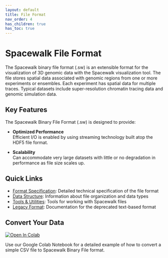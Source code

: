 ```yaml
---
layout: default
title: File Format
nav_order: 4
has_children: true
has_toc: true
---
```


# Spacewalk File Format

The Spacewalk binary file format (.sw) is an extensible format for the visualization of 3D genomic data with the Spacewalk visualization tool. The file stores spatial data associated with genomic regions from one or more experiments or ensembles. Each experiment has spatial data for multiple traces. Typical datasets include super-resolution chromatin tracing data and genomic simulation data.

## Key Features

The Spacewalk Binary File Format (.sw) is designed to provide:

- **Optimized Performance**  
  Efficient I/O is enabled by using streaming technology built atop the HDF5 file format.

- **Scalability**  
  Can accommodate very large datasets with little or no degradation in performance as file size scales up.

## Quick Links

- [Format Specification](file-format/specification): Detailed technical specification of the file format
- [Data Structure](file-format/data-structure): Information about file organization and data types
- [Tools & Utilities](file-format/tools): Tools for working with Spacewalk files
- [Legacy Format](file-format/legacy): Documentation for the deprecated text-based format

## Convert Your Data

[![Open In Colab](https://colab.research.google.com/assets/colab-badge.svg)](https://colab.research.google.com/github/turner/swt2sw/blob/main/docs/CSVtoSpacewalk.ipynb)

Use our Google Colab Notebook for a detailed example of how to convert a simple CSV file to Spacewalk Binary File format.
